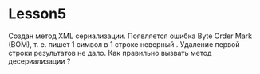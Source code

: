# Lesson5
Создан метод XML сериализации. Появляется ошибка Byte Order Mark (BOM), т. е. пишет 1 символ в 1  строке  неверный . Удаление первой строки результатов не дало.
Как правильно вызвать метод десериализации ?
